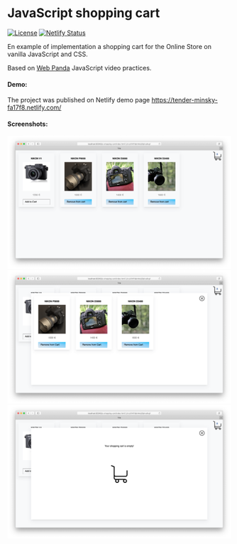 # JavaScript shopping cart

[![License](http://img.shields.io/:license-mit-blue.svg)](https://github.com/lytves/vue-basic-authentication-example/blob/master/LICENSE)
[![Netlify Status](https://api.netlify.com/api/v1/badges/bbcf3c4d-8e1e-48f2-a9cb-aee321a468b3/deploy-status)](https://app.netlify.com/sites/tender-minsky-fa17f8/deploys)

En example of implementation a shopping cart for the Online Store on vanilla JavaScript and CSS.

Based on [Web Panda](https://www.youtube.com/watch?v=wsJbCvHkaKU) JavaScript video practices.

#### Demo:
The project was published on Netlify demo page https://tender-minsky-fa17f8.netlify.com/ 
#### Screenshots:

![](img-screenshots/Captura1.png)
![](img-screenshots/Captura2.png)
![](img-screenshots/Captura3.png)
